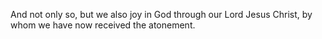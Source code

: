 And not only so, but we also joy in God through our Lord Jesus Christ, by whom we have now received the atonement.
